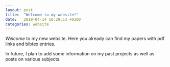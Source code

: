 ```yaml
---
layout: post
title:  "Welcome to my website!"
date:   2019-04-14 10:29:53 +0300
categories: website
---
```

*Welcome* to my new website. 
Here you already can find my papers with pdf links and bibtex entries. 

In future, I plan to add some information on my past projects as well as posts on various subjects.